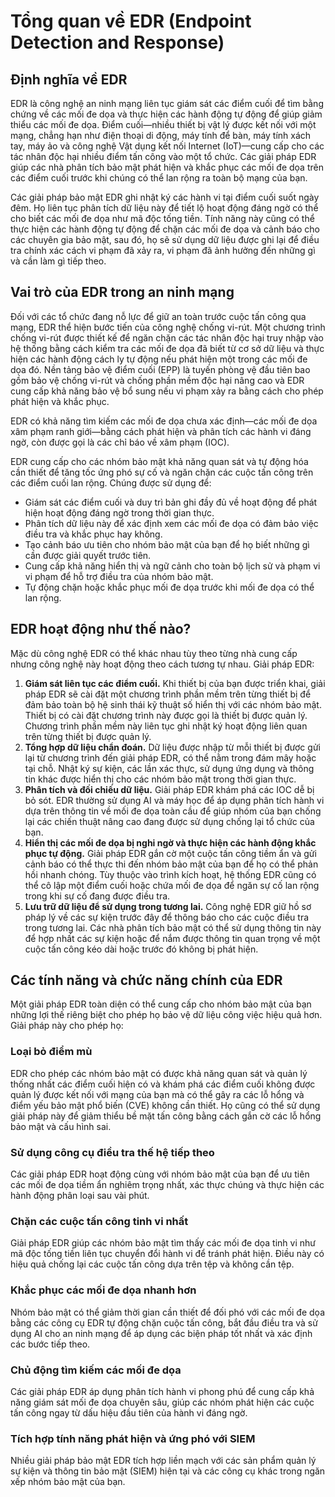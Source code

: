 # Tổng quan về EDR (Endpoint Detection and Response)

## Định nghĩa về EDR
EDR là công nghệ an ninh mạng liên tục giám sát các điểm cuối để tìm bằng chứng về các mối đe dọa và thực hiện các hành động tự động để giúp giảm thiểu các mối đe dọa. Điểm cuối—nhiều thiết bị vật lý được kết nối với một mạng, chẳng hạn như điện thoại di động, máy tính để bàn, máy tính xách tay, máy ảo và công nghệ Vật dụng kết nối Internet (IoT)—cung cấp cho các tác nhân độc hại nhiều điểm tấn công vào một tổ chức. Các giải pháp EDR giúp các nhà phân tích bảo mật phát hiện và khắc phục các mối đe dọa trên các điểm cuối trước khi chúng có thể lan rộng ra toàn bộ mạng của bạn.

Các giải pháp bảo mật EDR ghi nhật ký các hành vi tại điểm cuối suốt ngày đêm. Họ liên tục phân tích dữ liệu này để tiết lộ hoạt động đáng ngờ có thể cho biết các mối đe dọa như mã độc tống tiền. Tính năng này cũng có thể thực hiện các hành động tự động để chặn các mối đe dọa và cảnh báo cho các chuyên gia bảo mật, sau đó, họ sẽ sử dụng dữ liệu được ghi lại để điều tra chính xác cách vi phạm đã xảy ra, vi phạm đã ảnh hưởng đến những gì và cần làm gì tiếp theo.

## Vai trò của EDR trong an ninh mạng
Đối với các tổ chức đang nỗ lực để giữ an toàn trước cuộc tấn công qua mạng, EDR thể hiện bước tiến của công nghệ chống vi-rút. Một chương trình chống vi-rút được thiết kế để ngăn chặn các tác nhân độc hại truy nhập vào hệ thống bằng cách kiểm tra các mối đe dọa đã biết từ cơ sở dữ liệu và thực hiện các hành động cách ly tự động nếu phát hiện một trong các mối đe dọa đó. Nền tảng bảo vệ điểm cuối (EPP) là tuyến phòng vệ đầu tiên bao gồm bảo vệ chống vi-rút và chống phần mềm độc hại nâng cao và EDR cung cấp khả năng bảo vệ bổ sung nếu vi phạm xảy ra bằng cách cho phép phát hiện và khắc phục.

EDR có khả năng tìm kiếm các mối đe dọa chưa xác định—các mối đe dọa xâm phạm ranh giới—bằng cách phát hiện và phân tích các hành vi đáng ngờ, còn được gọi là các chỉ báo về xâm phạm (IOC).

EDR cung cấp cho các nhóm bảo mật khả năng quan sát và tự động hóa cần thiết để tăng tốc ứng phó sự cố và ngăn chặn các cuộc tấn công trên các điểm cuối lan rộng. Chúng được sử dụng để:

*   Giám sát các điểm cuối và duy trì bản ghi đầy đủ về hoạt động để phát hiện hoạt động đáng ngờ trong thời gian thực.
*   Phân tích dữ liệu này để xác định xem các mối đe dọa có đảm bảo việc điều tra và khắc phục hay không.
*   Tạo cảnh báo ưu tiên cho nhóm bảo mật của bạn để họ biết những gì cần được giải quyết trước tiên.
*   Cung cấp khả năng hiển thị và ngữ cảnh cho toàn bộ lịch sử và phạm vi vi phạm để hỗ trợ điều tra của nhóm bảo mật.
*   Tự động chặn hoặc khắc phục mối đe dọa trước khi mối đe dọa có thể lan rộng.

## EDR hoạt động như thế nào?
Mặc dù công nghệ EDR có thể khác nhau tùy theo từng nhà cung cấp nhưng công nghệ này hoạt động theo cách tương tự nhau. Giải pháp EDR:

1.  **Giám sát liên tục các điểm cuối.** Khi thiết bị của bạn được triển khai, giải pháp EDR sẽ cài đặt một chương trình phần mềm trên từng thiết bị để đảm bảo toàn bộ hệ sinh thái kỹ thuật số hiển thị với các nhóm bảo mật. Thiết bị có cài đặt chương trình này được gọi là thiết bị được quản lý. Chương trình phần mềm này liên tục ghi nhật ký hoạt động liên quan trên từng thiết bị được quản lý.
2.  **Tổng hợp dữ liệu chẩn đoán.** Dữ liệu được nhập từ mỗi thiết bị được gửi lại từ chương trình đến giải pháp EDR, có thể nằm trong đám mây hoặc tại chỗ. Nhật ký sự kiện, các lần xác thực, sử dụng ứng dụng và thông tin khác được hiển thị cho các nhóm bảo mật trong thời gian thực.
3.  **Phân tích và đối chiếu dữ liệu.** Giải pháp EDR khám phá các IOC dễ bị bỏ sót. EDR thường sử dụng AI và máy học để áp dụng phân tích hành vi dựa trên thông tin về mối đe dọa toàn cầu để giúp nhóm của bạn chống lại các chiến thuật nâng cao đang được sử dụng chống lại tổ chức của bạn.
4.  **Hiển thị các mối đe dọa bị nghi ngờ và thực hiện các hành động khắc phục tự động.** Giải pháp EDR gắn cờ một cuộc tấn công tiềm ẩn và gửi cảnh báo có thể thực thi đến nhóm bảo mật của bạn để họ có thể phản hồi nhanh chóng. Tùy thuộc vào trình kích hoạt, hệ thống EDR cũng có thể cô lập một điểm cuối hoặc chứa mối đe dọa để ngăn sự cố lan rộng trong khi sự cố đang được điều tra.
5.  **Lưu trữ dữ liệu để sử dụng trong tương lai.** Công nghệ EDR giữ hồ sơ pháp lý về các sự kiện trước đây để thông báo cho các cuộc điều tra trong tương lai. Các nhà phân tích bảo mật có thể sử dụng thông tin này để hợp nhất các sự kiện hoặc để nắm được thông tin quan trọng về một cuộc tấn công kéo dài hoặc trước đó không bị phát hiện.

## Các tính năng và chức năng chính của EDR
Một giải pháp EDR toàn diện có thể cung cấp cho nhóm bảo mật của bạn những lợi thế riêng biệt cho phép họ bảo vệ dữ liệu công việc hiệu quả hơn. Giải pháp này cho phép họ:

### Loại bỏ điểm mù
EDR cho phép các nhóm bảo mật có được khả năng quan sát và quản lý thống nhất các điểm cuối hiện có và khám phá các điểm cuối không được quản lý được kết nối với mạng của bạn mà có thể gây ra các lỗ hổng và điểm yếu bảo mật phổ biến (CVE) không cần thiết. Họ cũng có thể sử dụng giải pháp này để giảm thiểu bề mặt tấn công bằng cách gắn cờ các lỗ hổng bảo mật và cấu hình sai.

### Sử dụng công cụ điều tra thế hệ tiếp theo
Các giải pháp EDR hoạt động cùng với nhóm bảo mật của bạn để ưu tiên các mối đe dọa tiềm ẩn nghiêm trọng nhất, xác thực chúng và thực hiện các hành động phân loại sau vài phút.

### Chặn các cuộc tấn công tinh vi nhất
Giải pháp EDR giúp các nhóm bảo mật tìm thấy các mối đe dọa tinh vi như mã độc tống tiền liên tục chuyển đổi hành vi để tránh phát hiện. Điều này có hiệu quả chống lại các cuộc tấn công dựa trên tệp và không cần tệp.

### Khắc phục các mối đe dọa nhanh hơn
Nhóm bảo mật có thể giảm thời gian cần thiết để đối phó với các mối đe dọa bằng các công cụ EDR tự động chặn cuộc tấn công, bắt đầu điều tra và sử dụng AI cho an ninh mạng để áp dụng các biện pháp tốt nhất và xác định các bước tiếp theo.

### Chủ động tìm kiếm các mối đe dọa
Các giải pháp EDR áp dụng phân tích hành vi phong phú để cung cấp khả năng giám sát mối đe dọa chuyên sâu, giúp các nhóm phát hiện các cuộc tấn công ngay từ dấu hiệu đầu tiên của hành vi đáng ngờ.

### Tích hợp tính năng phát hiện và ứng phó với SIEM
Nhiều giải pháp bảo mật EDR tích hợp liền mạch với các sản phẩm quản lý sự kiện và thông tin bảo mật (SIEM) hiện tại và các công cụ khác trong ngăn xếp nhóm bảo mật của bạn.

